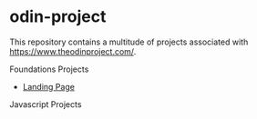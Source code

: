 # odin-project

This repository contains a multitude of projects associated with https://www.theodinproject.com/.

Foundations Projects
- [Landing Page](https://willpabs.github.io/odin-project/Foundations/LandingPage/index.html)


Javascript Projects
